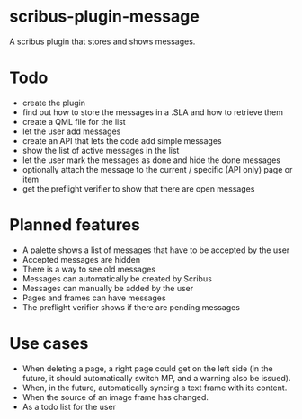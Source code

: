 # scribus-plugin-message

A scribus plugin that stores and shows messages.

# Todo

- create the plugin
- find out how to store the messages in a .SLA and how to retrieve them
- create a QML file for the list
- let the user add messages
- create an API that lets the code add simple messages
- show the list of active messages in the list
- let the user mark the messages as done and hide the done messages
- optionally attach the message to the current / specific (API only) page or item
- get the preflight verifier to show that there are open messages

# Planned features

- A palette shows a list of messages that have to be accepted by the user
- Accepted messages are hidden
- There is a way to see old messages
- Messages can automatically be created by Scribus
- Messages can manually be added by the user
- Pages and frames can have messages
- The preflight verifier shows if there are pending messages

# Use cases

- When deleting a page, a right page could get on the left side (in the future, it should automatically switch MP, and a warning also be issued).
- When, in the future,  automatically syncing a text frame with its content.
- When the source of an image frame has changed.
- As a todo list for the user
